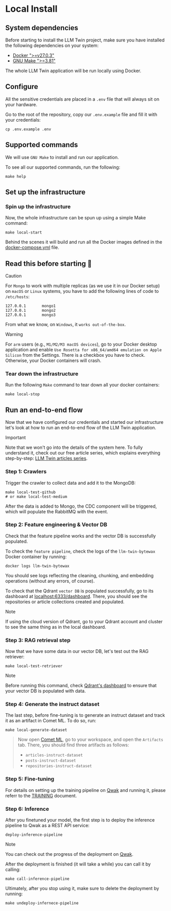 # Local Install

## System dependencies

Before starting to install the LLM Twin project, make sure you have installed the following dependencies on your system:

- [Docker ">=v27.0.3"](https://www.docker.com/)
- [GNU Make ">=3.81"](https://www.gnu.org/software/make/)

The whole LLM Twin application will be run locally using Docker. 

## Configure

All the sensitive credentials are placed in a `.env` file that will always sit on your hardware.

Go to the root of the repository, copy our `.env.example` file and fill it with your credentials:
```shell
cp .env.example .env
```

## Supported commands

We will use `GNU Make` to install and run our application.

To see all our supported commands, run the following:
```shell
make help
```

## Set up the infrastructure

### Spin up the infrastructure

Now, the whole infrastructure can be spun up using a simple Make command:

```shell
make local-start
```

Behind the scenes it will build and run all the Docker images defined in the [docker-compose.yml](https://github.com/decodingml/llm-twin-course/blob/main/docker-compose.yml) file.

## Read this before starting 🚨 

> [!CAUTION]
> For `Mongo` to work with multiple replicas (as we use it in our Docker setup) on `macOS` or `Linux` systems, you have to add the following lines of code to `/etc/hosts`:
>
> ```
> 127.0.0.1       mongo1
> 127.0.0.1       mongo2 
> 127.0.0.1       mongo3
> ```
>
> From what we know, on `Windows`, it `works out-of-the-box`.

> [!WARNING]
> For `arm` users (e.g., `M1/M2/M3 macOS devices`), go to your Docker desktop application and enable `Use Rosetta for x86_64/amd64 emulation on Apple Silicon` from the Settings. There is a checkbox you have to check.
> Otherwise, your Docker containers will crash.

### Tear down the infrastructure

Run the following `Make` command to tear down all your docker containers:

```shell
make local-stop
```

## Run an end-to-end flow

Now that we have configured our credentials and started our infrastructure let's look at how to run an end-to-end flow of the LLM Twin application.

> [!IMPORTANT]
> Note that we won't go into the details of the system here. To fully understand it, check out our free article series, which explains everything step-by-step: [LLM Twin articles series](https://medium.com/decodingml/llm-twin-course/home).

### Step 1: Crawlers

Trigger the crawler to collect data and add it to the MongoDB:

```shell
make local-test-github
# or make local-test-medium
``` 

After the data is added to Mongo, the CDC component will be triggered, which will populate the RabbitMQ with the event.

### Step 2: Feature engineering & Vector DB

Check that the feature pipeline works and the vector DB is successfully populated.

To check the `feature pipeline`, check the logs of the `llm-twin-bytewax` Docker container by running:
```shell
docker logs llm-twin-bytewax
```
You should see logs reflecting the cleaning, chunking, and embedding operations (without any errors, of course).

To check that the Qdrant `vector DB` is populated successfully, go to its dashboard at [localhost:6333/dashboard](localhost:6333/dashboard). There, you should see the repositories or article collections created and populated.

> [!NOTE]
> If using the cloud version of Qdrant, go to your Qdrant account and cluster to see the same thing as in the local dashboard.

### Step 3: RAG retrieval step

Now that we have some data in our vector DB, let's test out the RAG retriever:
```shell
make local-test-retriever
```

> [!NOTE]
> Before running this command, check [Qdrant's dashboard](localhost:6333/dashboard) to ensure that your vector DB is populated with data.


### Step 4: Generate the instruct dataset

The last step, before fine-tuning is to generate an instruct dataset and track it as an artifact in Comet ML. To do so, run:
```shell
make local-generate-dataset
```

> Now open [Comet ML](https://www.comet.com/signup/?utm_source=decoding_ml&utm_medium=partner&utm_content=github), go to your workspace, and open the `Artifacts` tab. There, you should find three artifacts as follows:
> - `articles-instruct-dataset` 
> - `posts-instruct-dataset`
> - `repositories-instruct-dataset`


### Step 5: Fine-tuning

For details on setting up the training pipeline on [Qwak](https://www.qwak.com/lp/end-to-end-mlops/?utm_source=github&utm_medium=referral&utm_campaign=decodingml) and running it, please referr to the [TRAINING]() document.

### Step 6: Inference

After you finetuned your model, the first step is to deploy the inference pipeline to Qwak as a REST API service:
```shell
deploy-inference-pipeline 
```

> [!NOTE]
> You can check out the progress of the deployment on [Qwak](https://www.qwak.com/lp/end-to-end-mlops/?utm_source=github&utm_medium=referral&utm_campaign=decodingml).

After the deployment is finished (it will take a while) you can call it by calling:
```shell
make call-inference-pipeline
```

Ultimately, after you stop using it, make sure to delete the deployment by running:
```shell
make undeploy-infernece-pipeline
```
